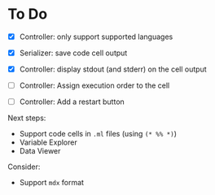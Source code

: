 # To Do

- [X] Controller: only support supported languages
- [X] Serializer: save code cell output
- [X] Controller: display stdout (and stderr) on the cell output
- [ ] Controller: Assign execution order to the cell
- [ ] Controller: Add a restart button


Next steps:

- Support code cells in `.ml` files (using `(* %% *)`)
- Variable Explorer
- Data Viewer


Consider:

- Support `mdx` format
